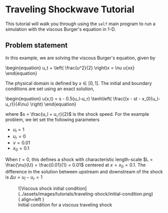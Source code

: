 # Traveling Shockwave Tutorial
This tutorial will walk you through using the `self` main program to run a simulation with the viscous Burger's equation in 1-D. 

## Problem statement
In this example, we are solving the viscous Burger's equation, given by

\begin{equation}
u_t + \left( \frac{u^2}{2} \right)_x = \nu u_{xx}
\end{equation}

The physical domain is defined by $x \in [0, 1]$. The initial and boundary conditions are set using an exact solution,

\begin{equation}
u(x,t) = s - 0.5(u_l-u_r) \tanh\left( \frac{(x - st - x_0)(u_l-u_r)}{4\nu} \right)
\end{equation}

where $s = \frac{u_l + u_r}{2}$ is the shock speed. For the example problem, we let set the following parameters

* $u_l = 1$
* $u_r = 0$
* $\nu = 0.01$
* $x_0 = 0.1$

When $t=0$, this defines a shock with characteristic length-scale $L = \frac{\nu}{U} = \frac{0.01}{1} = 0.01$ centered at $x=x_0=0.1$. The difference in the solution between upstream and downstream of the shock is $\Delta u = u_l - u_r = 1$

<figure markdown>
![Viscous shock initial condition](../assets/images/tutorials/traveling-shock/initial-condition.png){ align=left }
  <figcaption>Initial condition for a viscous traveling shock</figcaption>
</figure>
